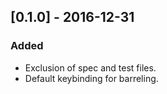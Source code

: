 ## [0.1.0] - 2016-12-31
### Added
- Exclusion of spec and test files.
- Default keybinding for barreling.